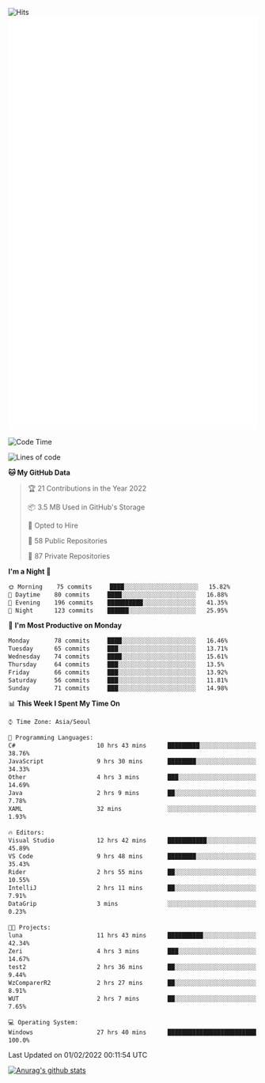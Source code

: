 ![Hits](https://hits.seeyoufarm.com/api/count/incr/badge.svg?url=https%3A%2F%2Fgithub.com%2Fkokose1234&count_bg=%2379C83D&title_bg=%23555555&icon=apple.svg&icon_color=%23E7E7E7&title=hits&edge_flat=false)
<br/>
![Metrics](https://github.com/kokose1234/kokose1234/blob/main/github-metrics.svg)

<!--START_SECTION:waka-->
![Code Time](http://img.shields.io/badge/Code%20Time-420%20hrs%205%20mins-blue)

![Lines of code](https://img.shields.io/badge/From%20Hello%20World%20I%27ve%20Written-8%20Million%20lines%20of%20code-blue)

**🐱 My GitHub Data** 

> 🏆 21 Contributions in the Year 2022
 > 
> 📦 3.5 MB Used in GitHub's Storage 
 > 
> 💼 Opted to Hire
 > 
> 📜 58 Public Repositories 
 > 
> 🔑 87 Private Repositories  
 > 
**I'm a Night 🦉** 

```text
🌞 Morning    75 commits     ████░░░░░░░░░░░░░░░░░░░░░   15.82% 
🌆 Daytime    80 commits     ████░░░░░░░░░░░░░░░░░░░░░   16.88% 
🌃 Evening    196 commits    ██████████░░░░░░░░░░░░░░░   41.35% 
🌙 Night      123 commits    ██████░░░░░░░░░░░░░░░░░░░   25.95%

```
📅 **I'm Most Productive on Monday** 

```text
Monday       78 commits     ████░░░░░░░░░░░░░░░░░░░░░   16.46% 
Tuesday      65 commits     ███░░░░░░░░░░░░░░░░░░░░░░   13.71% 
Wednesday    74 commits     ████░░░░░░░░░░░░░░░░░░░░░   15.61% 
Thursday     64 commits     ███░░░░░░░░░░░░░░░░░░░░░░   13.5% 
Friday       66 commits     ███░░░░░░░░░░░░░░░░░░░░░░   13.92% 
Saturday     56 commits     ███░░░░░░░░░░░░░░░░░░░░░░   11.81% 
Sunday       71 commits     ███░░░░░░░░░░░░░░░░░░░░░░   14.98%

```


📊 **This Week I Spent My Time On** 

```text
⌚︎ Time Zone: Asia/Seoul

💬 Programming Languages: 
C#                       10 hrs 43 mins      █████████░░░░░░░░░░░░░░░░   38.76% 
JavaScript               9 hrs 30 mins       ████████░░░░░░░░░░░░░░░░░   34.33% 
Other                    4 hrs 3 mins        ███░░░░░░░░░░░░░░░░░░░░░░   14.69% 
Java                     2 hrs 9 mins        ██░░░░░░░░░░░░░░░░░░░░░░░   7.78% 
XAML                     32 mins             ░░░░░░░░░░░░░░░░░░░░░░░░░   1.93%

🔥 Editors: 
Visual Studio            12 hrs 42 mins      ███████████░░░░░░░░░░░░░░   45.89% 
VS Code                  9 hrs 48 mins       ████████░░░░░░░░░░░░░░░░░   35.43% 
Rider                    2 hrs 55 mins       ██░░░░░░░░░░░░░░░░░░░░░░░   10.55% 
IntelliJ                 2 hrs 11 mins       ██░░░░░░░░░░░░░░░░░░░░░░░   7.91% 
DataGrip                 3 mins              ░░░░░░░░░░░░░░░░░░░░░░░░░   0.23%

🐱‍💻 Projects: 
luna                     11 hrs 43 mins      ██████████░░░░░░░░░░░░░░░   42.34% 
Zeri                     4 hrs 3 mins        ███░░░░░░░░░░░░░░░░░░░░░░   14.67% 
test2                    2 hrs 36 mins       ██░░░░░░░░░░░░░░░░░░░░░░░   9.44% 
WzComparerR2             2 hrs 27 mins       ██░░░░░░░░░░░░░░░░░░░░░░░   8.91% 
WUT                      2 hrs 7 mins        ██░░░░░░░░░░░░░░░░░░░░░░░   7.65%

💻 Operating System: 
Windows                  27 hrs 40 mins      █████████████████████████   100.0%

```


 Last Updated on 01/02/2022 00:11:54 UTC
<!--END_SECTION:waka-->

[![Anurag's github stats](https://github-readme-stats.vercel.app/api?username=kokose1234&theme=dracula)](https://github.com/anuraghazra/github-readme-stats)



	
